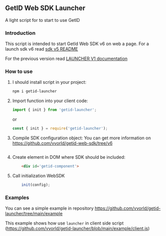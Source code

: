 ## GetID Web SDK Launcher
A light script for to start to use GetID 


### Introduction
This script is intended to start GetId Web SDK v6 on web a page. For a launch sdk v6 read
[sdk v5 README](https://github.com/vvorld/getid-launcher/tree/v6)


For the previous version read [LAUNCHER V1 documentation](https://github.com/vvorld/getid-launcher/blob/v1/README.md)
### How to use

1. I should install script in your project:
    
    ```bash
    npm i getid-launcher
    ```

1. Import function into your client code:

    ```js 
    import { init } from 'getid-launcher';
    ```

    or

    ```js
    const { init } = require('getid-launcher');
    ```

1. Compile SDK configuration object:
    You can get more information on https://github.com/vvorld/getid-web-sdk/tree/v6

    ```
1. Create element in DOM where SDK should be included:
    ```html
        <div id='getid-component'>

1. Call initialization WebSDK

    ``` js
        init(config);
    ```


### Examples
You can see a simple example in repository
https://github.com/vvorld/getid-launcher/tree/main/example

This example shows how use `launcher` in client side script (https://github.com/vvorld/getid-launcher/blob/main/example/client.js)
